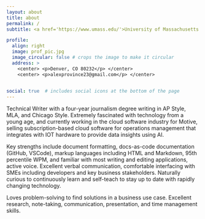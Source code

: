 ```yaml
---
layout: about
title: about
permalink: /
subtitle: <a href='https://www.umass.edu/'>University of Massachusetts Amherst</a>. B.A. Journalism, Psychology

profile:
  align: right
  image: prof_pic.jpg
  image_circular: false # crops the image to make it circular
  address: >
    <center> <p>Denver, CO 80232</p> </center> 
    <center> <p>alexprovince23@gmail.com</p> </center> 
  

social: true  # includes social icons at the bottom of the page
---
```


Technical Writer with a four-year journalism degree writing in AP Style, MLA, and Chicago Style. Extremely fascinated with technology from a young age, and currently working in the cloud software industry for Motive, selling subscription-based cloud software for operations management that integrates with IOT hardware to provide data insights using AI.

Key strengths include document formatting, docs-as-code documentation (GitHub, VSCode), markup languages including HTML and Markdown, 95th percentile WPM, and familiar with most writing and editing applications, active voice. Excellent verbal communication, comfortable interfacing with SMEs including developers and key business stakeholders. Naturally curious to continuously learn and self-teach to stay up to date with rapidly changing technology.

Loves problem-solving to find solutions in a business use case. Excellent research, note-taking, communication, presentation, and time management skills.
